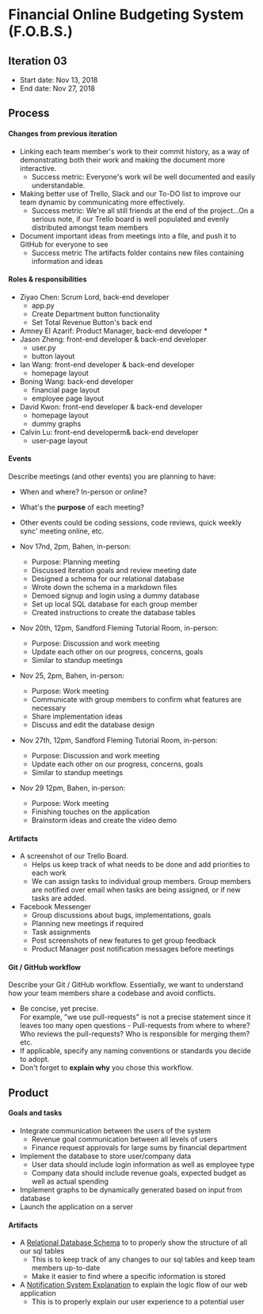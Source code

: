 # Financial Online Budgeting System (F.O.B.S.)

## Iteration 03

* Start date: Nov 13, 2018
* End date: Nov 27, 2018

## Process

#### Changes from previous iteration
 
 * Linking each team member's work to their commit history, as a way of demonstrating both their work and making the document more interactive.
   * Success metric: Everyone's work wil be well documented and easily understandable.
 * Making better use of Trello, Slack and our To-DO list to improve our team dynamic by communicating more effectively.
   * Success metric: We're all still friends at the end of the project...On a serious note, if our Trello board is well populated and evenly distributed amongst team members
 * Document important ideas from meetings into a file, and push it to GitHub for everyone to see
   * Success metric The artifacts folder contains new files containing information and ideas


#### Roles & responsibilities

* Ziyao Chen: Scrum Lord, back-end developer 
    * app.py
    * Create Department button functionality
    * Set Total Revenue Button's back end 
* Amney El Azarif: Product Manager, back-end developer
    * 
* Jason Zheng: front-end developer & back-end developer
    * user.py
    * button layout
* Ian Wang: front-end developer & back-end developer
    * homepage layout
* Boning Wang: back-end developer
    * financial page layout
    * employee page layout
* David Kwon: front-end developer & back-end developer
    * homepage layout
    * dummy graphs
* Calvin Lu: front-end developerm& back-end developer
    * user-page layout
    
    
#### Events

Describe meetings (and other events) you are planning to have:

 * When and where? In-person or online?
 * What's the **purpose** of each meeting?
 * Other events could be coding sessions, code reviews, quick weekly sync' meeting online, etc.
 
* Nov 17nd, 2pm, Bahen, in-person:
    * Purpose: Planning meeting
    * Discussed iteration goals and review meeting date
    * Designed a schema for our relational database
    * Wrote down the schema in a markdown files
    * Demoed signup and login using a dummy database
    * Set up local SQL database for each group member
    * Created instructions to create the database tables

* Nov 20th, 12pm, Sandford Fleming Tutorial Room, in-person:
    * Purpose: Discussion and work meeting
    * Update each other on our progress, concerns, goals
    * Similar to standup meetings
    
* Nov 25, 2pm, Bahen, in-person:
    * Purpose: Work meeting
    * Communicate with group members to confirm what features are necessary
    * Share implementation ideas
    * Discuss and edit the database design
    
* Nov 27th, 12pm, Sandford Fleming Tutorial Room, in-person:
    * Purpose: Discussion and work meeting
    * Update each other on our progress, concerns, goals
    * Similar to standup meetings

* Nov 29 12pm, Bahen, in-person:
    * Purpose: Work meeting
    * Finishing touches on the application
    * Brainstorm ideas and create the video demo
    
#### Artifacts
 * A screenshot of our Trello Board.
   * Helps us keep track of what needs to be done and add priorities to each work
   * We can assign tasks to individual group members. Group members are notified over email when tasks are being assigned, or if new tasks are added.
 * Facebook Messenger
   * Group discussions about bugs, implementations, goals
   * Planning new meetings if required
   * Task assignments
   * Post screenshots of new features to get group feedback
   * Product Manager post notification messages before meetings
   

#### Git / GitHub workflow

Describe your Git / GitHub workflow.
Essentially, we want to understand how your team members share a codebase and avoid conflicts.

 * Be concise, yet precise.      
For example, "we use pull-requests" is not a precise statement since it leaves too many open questions - Pull-requests from where to where? Who reviews the pull-requests? Who is responsible for merging them? etc.
 * If applicable, specify any naming conventions or standards you decide to adopt.
 * Don't forget to **explain why** you chose this workflow.

## Product

#### Goals and tasks

* Integrate communication between the users of the system
  * Revenue goal communication between all levels of users
  * Finance request approvals for large sums by financial department
* Implement the database to store user/company data
  * User data should include login information as well as employee type
  * Company data should include revenue goals, expected budget as well as actual spending
* Implement graphs to be dynamically generated based on input from database
* Launch the application on a server

#### Artifacts

* A [Relational Database Schema](./artifacts/schema.md) to to properly show the structure of all our sql tables
  * This is to keep track of any changes to our sql tables and keep team  members up-to-date
  * Make it easier to find where a specific information is stored
* A [Notification System Explanation](./artifacts/notificationSystem.md) to explain the logic flow of our web application
  * This is to properly explain our user experience to a potential user
